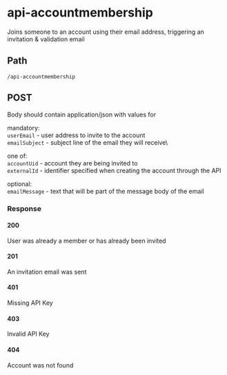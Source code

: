 # api-accountmembership

Joins someone to an account using their email address, triggering an invitation & validation email

## Path

`/api-accountmembership`



## POST

Body should contain application/json with values for

mandatory:\
`userEmail` - user address to invite to the account\
`emailSubject` - subject line of the email they will receive\


one of:\
`accountUid` - account they are being invited to\
`externalId` - identifier specified when creating the account through the API

optional:\
`emailMessage` - text that will be part of the message body of the email

### Response

#### 200

User was already a member or has already been invited

#### 201

An invitation email was sent

#### 401

Missing API Key

#### 403

Invalid API Key

#### 404

Account was not found

